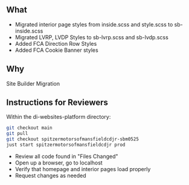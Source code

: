 ## What

- Migrated interior page styles from inside.scss and style.scss to sb-inside.scss
- Migrated LVRP, LVDP Styles to sb-lvrp.scss and sb-lvdp.scss
- Added FCA Direction Row Styles
- Added FCA Cookie Banner styles

## Why

Site Builder Migration

## Instructions for Reviewers

Within the di-websites-platform directory:

```bash
git checkout main
git pull
git checkout spitzermotorsofmansfieldcdjr-sbm0525
just start spitzermotorsofmansfieldcdjr prod
```

- Review all code found in "Files Changed"
- Open up a browser, go to localhost
- Verify that homepage and interior pages load properly
- Request changes as needed
